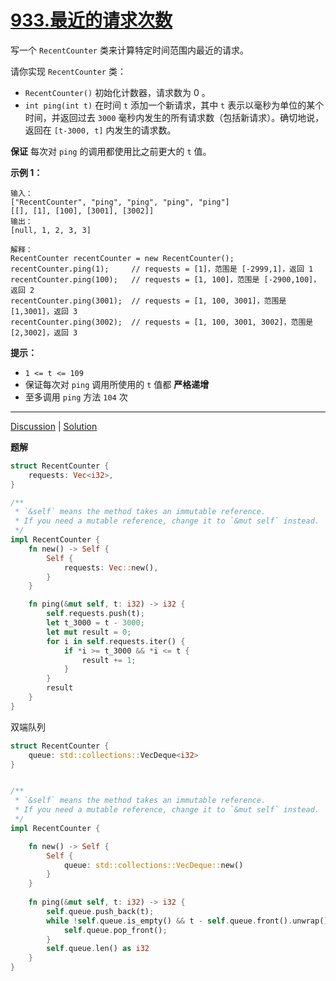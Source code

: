 # [933.最近的请求次数](https://leetcode-cn.com/problems/number-of-recent-calls/description/)


写一个 `RecentCounter` 类来计算特定时间范围内最近的请求。

请你实现 `RecentCounter` 类：

- `RecentCounter()` 初始化计数器，请求数为 0 。
- `int ping(int t)` 在时间 `t` 添加一个新请求，其中 `t` 表示以毫秒为单位的某个时间，并返回过去 `3000` 毫秒内发生的所有请求数（包括新请求）。确切地说，返回在 `[t-3000, t]` 内发生的请求数。

**保证** 每次对 `ping` 的调用都使用比之前更大的 `t` 值。

 

**示例 1：**

```
输入：
["RecentCounter", "ping", "ping", "ping", "ping"]
[[], [1], [100], [3001], [3002]]
输出：
[null, 1, 2, 3, 3]

解释：
RecentCounter recentCounter = new RecentCounter();
recentCounter.ping(1);     // requests = [1]，范围是 [-2999,1]，返回 1
recentCounter.ping(100);   // requests = [1, 100]，范围是 [-2900,100]，返回 2
recentCounter.ping(3001);  // requests = [1, 100, 3001]，范围是 [1,3001]，返回 3
recentCounter.ping(3002);  // requests = [1, 100, 3001, 3002]，范围是 [2,3002]，返回 3
```

 

**提示：**

- `1 <= t <= 109`
- 保证每次对 `ping` 调用所使用的 `t` 值都 **严格递增**
- 至多调用 `ping` 方法 `104` 次

------

[Discussion](https://leetcode-cn.com/problems/number-of-recent-calls/comments/) | [Solution](https://leetcode-cn.com/problems/number-of-recent-calls/solution/)

**题解**

```rust
struct RecentCounter {
    requests: Vec<i32>,
}

/**
 * `&self` means the method takes an immutable reference.
 * If you need a mutable reference, change it to `&mut self` instead.
 */
impl RecentCounter {
    fn new() -> Self {
        Self {
            requests: Vec::new(),
        }
    }

    fn ping(&mut self, t: i32) -> i32 {
        self.requests.push(t);
        let t_3000 = t - 3000;
        let mut result = 0;
        for i in self.requests.iter() {
            if *i >= t_3000 && *i <= t {
                result += 1;
            }
        }
        result
    }
}
```

双端队列

```rust
struct RecentCounter {
    queue: std::collections::VecDeque<i32>
}


/**
 * `&self` means the method takes an immutable reference.
 * If you need a mutable reference, change it to `&mut self` instead.
 */
impl RecentCounter {

    fn new() -> Self {
        Self {
            queue: std::collections::VecDeque::new()
        }
    }
    
    fn ping(&mut self, t: i32) -> i32 {
        self.queue.push_back(t);
        while !self.queue.is_empty() && t - self.queue.front().unwrap() > 3000 {
            self.queue.pop_front();
        }
        self.queue.len() as i32
    }
}
```

